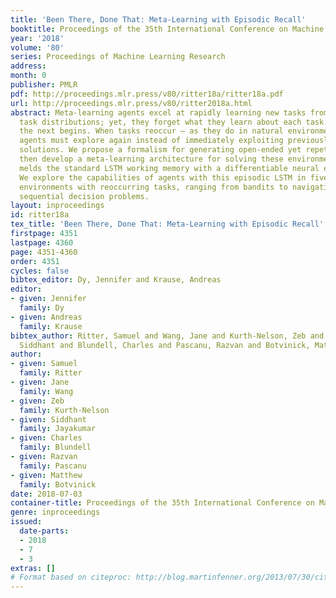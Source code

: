 ```yaml
---
title: 'Been There, Done That: Meta-Learning with Episodic Recall'
booktitle: Proceedings of the 35th International Conference on Machine Learning
year: '2018'
volume: '80'
series: Proceedings of Machine Learning Research
address: 
month: 0
publisher: PMLR
pdf: http://proceedings.mlr.press/v80/ritter18a/ritter18a.pdf
url: http://proceedings.mlr.press/v80/ritter2018a.html
abstract: Meta-learning agents excel at rapidly learning new tasks from open-ended
  task distributions; yet, they forget what they learn about each task as soon as
  the next begins. When tasks reoccur – as they do in natural environments – meta-learning
  agents must explore again instead of immediately exploiting previously discovered
  solutions. We propose a formalism for generating open-ended yet repetitious environments,
  then develop a meta-learning architecture for solving these environments. This architecture
  melds the standard LSTM working memory with a differentiable neural episodic memory.
  We explore the capabilities of agents with this episodic LSTM in five meta-learning
  environments with reoccurring tasks, ranging from bandits to navigation and stochastic
  sequential decision problems.
layout: inproceedings
id: ritter18a
tex_title: 'Been There, Done That: Meta-Learning with Episodic Recall'
firstpage: 4351
lastpage: 4360
page: 4351-4360
order: 4351
cycles: false
bibtex_editor: Dy, Jennifer and Krause, Andreas
editor:
- given: Jennifer
  family: Dy
- given: Andreas
  family: Krause
bibtex_author: Ritter, Samuel and Wang, Jane and Kurth-Nelson, Zeb and Jayakumar,
  Siddhant and Blundell, Charles and Pascanu, Razvan and Botvinick, Matthew
author:
- given: Samuel
  family: Ritter
- given: Jane
  family: Wang
- given: Zeb
  family: Kurth-Nelson
- given: Siddhant
  family: Jayakumar
- given: Charles
  family: Blundell
- given: Razvan
  family: Pascanu
- given: Matthew
  family: Botvinick
date: 2018-07-03
container-title: Proceedings of the 35th International Conference on Machine Learning
genre: inproceedings
issued:
  date-parts:
  - 2018
  - 7
  - 3
extras: []
# Format based on citeproc: http://blog.martinfenner.org/2013/07/30/citeproc-yaml-for-bibliographies/
---
```


